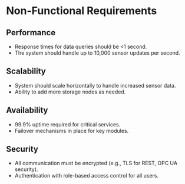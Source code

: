 ﻿# Non-Functional Requirements

## Performance
- Response times for data queries should be <1 second.
- The system should handle up to 10,000 sensor updates per second.

## Scalability
- System should scale horizontally to handle increased sensor data.
- Ability to add more storage nodes as needed.

## Availability
- 99.9% uptime required for critical services.
- Failover mechanisms in place for key modules.

## Security
- All communication must be encrypted (e.g., TLS for REST, OPC UA security).
- Authentication with role-based access control for all users.
